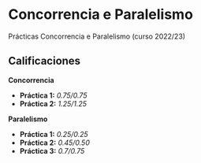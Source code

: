 # Concorrencia e Paralelismo

Prácticas Concorrencia e Paralelismo (curso 2022/23)

## Calificaciones

**Concorrencia**
- **Práctica 1:** *0.75/0.75*
- **Práctica 2:** *1.25/1.25*

**Paralelismo**
- **Práctica 1:** *0.25/0.25*
- **Práctica 2:** *0.45/0.50*
- **Práctica 3:** *0.7/0.75*

